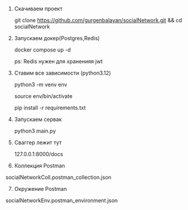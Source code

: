 1. Скачиваем проект

   git clone https://github.com/gurgenbalayan/socialNetwork.git && cd socialNetwork

2. Запускаем докер(Postgres,Redis)
   
   docker compose up -d

   ps: Redis нужен для храненияя jwt
3. Ставим все зависимости (python3.12)
   
   python3 -m venv env
   
   source env/bin/activate

   pip install -r requirements.txt
   
4. Запускаем сервак
   
   python3 main.py
5. Сваггер лежит тут
   
   127.0.0.1:8000/docs
6. Коллекция Postman

socialNetworkColl.postman_collection.json

7. Окружение Postman

socialNetworkEnv.postman_environment.json

